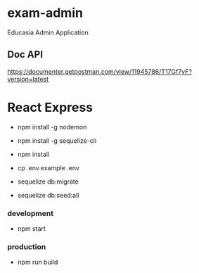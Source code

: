 # exam-admin
Educasia Admin Application

## Doc API
https://documenter.getpostman.com/view/11945786/T17Gf7yF?version=latest

# React Express
- npm install -g nodemon

- npm install -g sequelize-cli

- npm install

- cp .env.example .env

- sequelize db:migrate

- sequelize db:seed:all

### development
- npm start

### production
- npm run build
